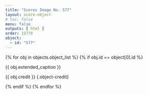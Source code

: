 ```yaml
---
title: "Scores Image No. 577"
layout: score-object
# toc: false
menu: false
outputs: [ html ]
order: 15770
object:
  - id: "577"
---
```


{% for obj in objects.object_list %}
{% if obj.id == object[0].id %}

{{ obj.extended_caption }}

{{ obj.credit }} {.object-credit}

{% endif %}
{% endfor %}
